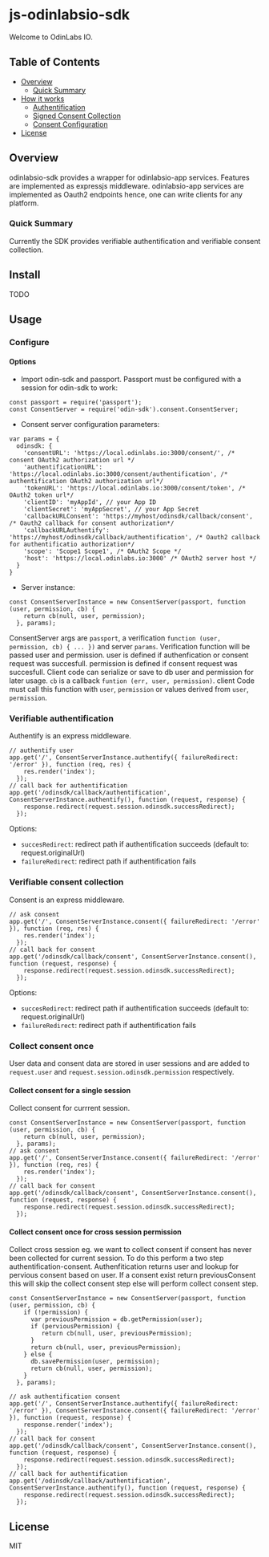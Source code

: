 # js-odinlabsio-sdk

Welcome to OdinLabs IO.

## Table of Contents

- [Overview](#overview)
  - [Quick Summary](#quick-summary)
- [How it works](#how-it-works)
  - [Authentification](#authentification)
  - [Signed Consent Collection](#signed-consent-collection)
  - [Consent Configuration](#consent-configuration)
- [License](#license)

## Overview

odinlabsio-sdk provides a wrapper for odinlabsio-app services. Features are implemented as expressjs middleware. odinlabsio-app services are implemented as Oauth2 endpoints hence, one can write clients for any platform.

### Quick Summary

Currently the SDK provides verifiable authentification and verifiable consent collection.

## Install
TODO

## Usage

### Configure

#### Options

- Import odin-sdk and passport. Passport must be configured with a session for odin-sdk to work:

```
const passport = require('passport');
const ConsentServer = require('odin-sdk').consent.ConsentServer;
```

- Consent server configuration parameters: 

```
var params = {
  odinsdk: {
    'consentURL': 'https://local.odinlabs.io:3000/consent/', /* consent OAuth2 authorization url */
    'authentificationURL': 'https://local.odinlabs.io:3000/consent/authentification', /* authentification OAuth2 authorization url*/
    'tokenURL': 'https://local.odinlabs.io:3000/consent/token', /* OAuth2 token url*/
    'clientID': 'myAppId', // your App ID
    'clientSecret': 'myAppSecret', // your App Secret
    'callbackURLConsent': 'https://myhost/odinsdk/callback/consent', /* Oauth2 callback for consent authorization*/
    'callbackURLAuthentify': 'https://myhost/odinsdk/callback/authentification', /* Oauth2 callback for authentificatio authorization*/
    'scope': 'Scope1 Scope1', /* OAuth2 Scope */
    'host': 'https://local.odinlabs.io:3000' /* OAuth2 server host */
  }
}
```

- Server instance:

```
const ConsentServerInstance = new ConsentServer(passport, function (user, permission, cb) {
    return cb(null, user, permission);
  }, params);
```
ConsentServer args are `passport`, a verification `function (user, permission, cb) { ... })` and server `params`.
Verification function will be passed user and permission. user is defined if authenfication or consent request was succesfull. permission is defined if consent request was succesfull.
Client code can serialize or save to db user and permission for later usage.
`cb` is a callback `funtion (err, user, permission)`. client Code must call this function with `user`, `permission` or values derived from `user`, `permission`.

### Verifiable authentification
Authentify is an express middleware.

```
// authentify user
app.get('/', ConsentServerInstance.authentify({ failureRedirect: '/error' }), function (req, res) {
    res.render('index');
  });
// call back for authentification
app.get('/odinsdk/callback/authentification', ConsentServerInstance.authentify(), function (request, response) {
    response.redirect(request.session.odinsdk.successRedirect);
  });
```
Options:
- `succesRedirect`: redirect path if authentification succeeds (default to: request.originalUrl)
- `failureRedirect`: redirect path if authentification fails

### Verifiable consent collection
Consent is an express middleware.
```
// ask consent
app.get('/', ConsentServerInstance.consent({ failureRedirect: '/error' }), function (req, res) {
    res.render('index');
  });
// call back for consent
app.get('/odinsdk/callback/consent', ConsentServerInstance.consent(), function (request, response) {
    response.redirect(request.session.odinsdk.successRedirect);
  });
```
Options:
- `succesRedirect`: redirect path if authentification succeeds (default to: request.originalUrl)
- `failureRedirect`: redirect path if authentification fails

### Collect consent once

User data and consent data are stored in user sessions and are added to `request.user` and `request.session.odinsdk.permission` respectively.

#### Collect consent for a single session

Collect consent for currrent session.

```
const ConsentServerInstance = new ConsentServer(passport, function (user, permission, cb) {
    return cb(null, user, permission);
  }, params);
// ask consent
app.get('/', ConsentServerInstance.consent({ failureRedirect: '/error' }), function (req, res) {
    res.render('index');
  });
// call back for consent
app.get('/odinsdk/callback/consent', ConsentServerInstance.consent(), function (request, response) {
    response.redirect(request.session.odinsdk.successRedirect);
  });
```
#### Collect consent once for cross session permission

Collect cross session eg. we want to collect consent if consent has never been collected for current session.
To do this perform a two step authentification-consent. Authenfitication returns user and lookup for pervious consent based on user. If a consent exist return previousConsent this will skip the collect consent step else will perform collect consent step.

```
const ConsentServerInstance = new ConsentServer(passport, function (user, permission, cb) {
    if (!permission) {
      var previousPermission = db.getPermission(user);
      if (perviousPermission) {
         return cb(null, user, previousPermission);
      }
      return cb(null, user, previousPermission);
    } else {
      db.savePermission(user, permission);
      return cb(null, user, permission);
    }
  }, params);
  
// ask authentification consent
app.get('/', ConsentServerInstance.authentify({ failureRedirect: '/error' }), ConsentServerInstance.consent({ failureRedirect: '/error' }), function (request, response) {
    response.render('index');
  });
// call back for consent
app.get('/odinsdk/callback/consent', ConsentServerInstance.consent(), function (request, response) {
    response.redirect(request.session.odinsdk.successRedirect);
  });
// call back for authentification
app.get('/odinsdk/callback/authentification', ConsentServerInstance.authentify(), function (request, response) {
    response.redirect(request.session.odinsdk.successRedirect);
  });
```

## License

MIT
